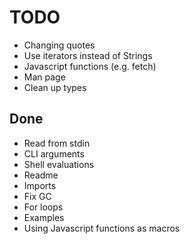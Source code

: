 # TODO
- Changing quotes
- Use iterators instead of Strings
- Javascript functions (e.g. fetch)
- Man page
- Clean up types

## Done
- Read from stdin
- CLI arguments
- Shell evaluations
- Readme
- Imports
- Fix GC
- For loops
- Examples
- Using Javascript functions as macros
